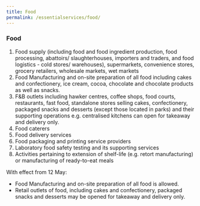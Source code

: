```yaml
---
title: Food
permalink: /essentialservices/food/
---
```


### **Food**

1. Food supply (including food and food ingredient production, food processing, abattoirs/ slaughterhouses, importers and traders, and food logistics - cold stores/ warehouses), supermarkets, convenience stores, grocery retailers, wholesale markets, wet markets
2. Food Manufacturing and on-site preparation of all food including cakes and confectionery, ice cream, cocoa, chocolate and chocolate products as well as snacks. 
3. F&B outlets including hawker centres, coffee shops, food courts, restaurants, fast food, standalone stores selling cakes, confectionery, packaged snacks and desserts (except those located in parks) and their supporting operations e.g. centralised kitchens can open  for takeaway and delivery only.  
4. Food caterers
5. Food delivery services
6. Food packaging and printing service providers
7. Laboratory food safety testing and its supporting services
8. Activities pertaining to extension of shelf-life (e.g. retort manufacturing) or manufacturing of ready-to-eat meals

With effect from 12 May:
- Food Manufacturing and on-site preparation of all food is allowed.
- Retail outlets of food, including cakes and confectionery, packaged snacks and desserts may be opened for takeaway and delivery only.

